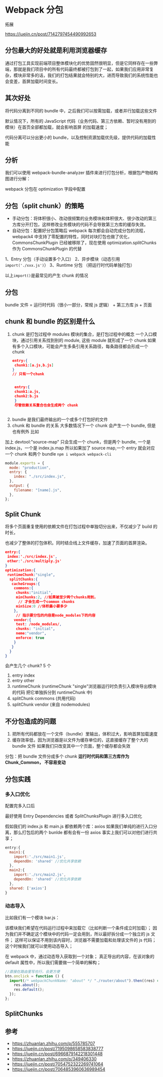 # Webpack 分包

拓展

https://juejin.cn/post/7142797454490992653

## 分包最大的好处就是利用浏览器缓存

通过打包工具实现前端项目整体模块化的优势固然很明显，但是它同样存在一些弊端，那就是我们项目中的所有代码最终都被打包到了一起，如果我们应用非常复杂，模块非常多的话，我们的打包结果就会特别的大，进而导致我们的系统性能也会变差，首屏加载时间变长。

## 其次好处

将代码分离到不同的 bundle 中，之后我们可以按需加载，或者并行加载这些文件

默认情况下，所有的 JavaScript 代码（业务代码、第三方依赖、暂时没有用到的模块）在首页全部都加载，就会影响首屏 的加载速度；

代码分离可以分出更小的 bundle，以及控制资源加载优先级，提供代码的加载性能

## 分析

我们可以使用 webpack-bundle-analyzer 插件来进行打包分析，根据包产物结构图进行分解：

webpack 分包在 optimization 字段中配置

## 分包（split chunk）的策略

- 手动分包：将体积很小、改动很频繁的业务模块和体积很大、很少改动的第三方库分开打包，这样修改业务模块的代码不会导致第三方库的缓存失效。
- 自动分包：配置好分包策略后 webpack 每次都会自动完成分包的流程，webpack4 中支持了零配置的特性，同时对块打包也做了优化，CommonsChunkPlugin 已经被移除了，现在使用 optimization.splitChunks 作为 CommonsChunkPlugin 的代替

1、Entry 分包（手动设置多个入口）
2、异步模块（动态引用 `import('./xxx.js')`）
3、Runtime 分包 （把运行时代码单独打包）

以上`import()`是最常见的产生 chunk 的情况

## 分包

bundle 文件 = 运行时代码（很小一部分，常规 js 逻辑） + 第三方库 js + 页面

## chunk 和 bundle 的区别是什么

1. chunk 是打包过程中 modules 模块的集合，是打包过程中的概念
   一个入口模块，通过引用关系找到别的 module, 这些 module 就形成了一个 chunk
   如果有多个入口模块，可能会产生多条引用关系路径，每条路径都会形成一个 chunk

   ```json
   entry:{
    chunk1:[a.js,b.js]
   }
   // 只有一个chunk


    entry:{
    chunk1:a.js,
    chunk2:b.js
    }
    尽管依赖关系重合也会生成两个 chunk
   ```

```

```

2. bundle 是我们最终输出的一个或多个打包好的文件
3. chunk 和 bundle 的关系
   大多数情况下一个 chunk 会产生一个 bundle, 但是也有例外
   比如

加上
devtool:"source-map"
只会生成一个 chunk，但是两个 bundle, 一个是 index.js，一个是 index.js.map
所以如果加了 source map,一个 entry 就会对应一个 chunk 和两个 bundle
`npm i webpack webpack-cli`

```js title="webpack.config.js"
module.exports = {
  mode: "production",
  entry: {
    index: "./src/index.js",
  },
  output: {
    filename: "[name].js",
  },
};
```

## Split Chunk

将多个页面重复使用的依赖文件在打包过程中单独切分出来，不仅减少了 build 的时长，

也减少了整体的打包体积。同时结合线上文件缓存，加速了页面的首屏渲染。

```json
entry:{
 index:'./src/index.js',
 other:'./src/multiply.js'
}
optimization:{
 runtimeChunk:"single",
  splitChunks:{
   cacheGroups:{
    commons:{
     chunks:"initial",
     minChunks:2, //如果被至少两个chunks用到，
      // 才会生成一个common chunks
     minSize:0 //体积最小要多少
    },
     // 指示要分包的内容是node_modules下的内容
    vendor:{
     test: /node_modules/,
     chunks: "initial",
     neme:"vendor",
     enforce: true
    }
   }
  }
}


```

会产生几个 chunk? 5 个

1. entry index
2. entry other
3. runtimeChunk (runtimeChunk "single"浏览器运行时负责引入模块导出模块的代码
   把它单独拆分到 runtimeChunk 中)
4. splitChunk commons (共用代码)
5. splitChunk vendor (来自 nodemodules)

## 不分包造成的问题

1. 把所有代码都放在一个文件（bundle）里输出，体积过大，影响首屏加载速度
2. 缓存效率低，因为浏览器是以文件为缓存单位的，这直接缓存了整个大的 bundle 文件
   如果我们只改变其中一个页面，整个缓存都会失效

分包：把 bundle 文件分成多个 chunk
**运行时代码和第三方库作为 Chunk_Common， 不容易变动**

## 分包实践

### 多入口优化

配置完多入口后

最好使用 Entry Dependencies 或者 SplitChunksPlugin 进行多入口优化

假如我们的 index.js 和 main.js 都依赖两个库：axios
如果我们单纯的进行入口分离，那么打包后的两个 bunlde 都有会有一份 axios
事实上我们可以对他们进行共享；

```js
entry:{
  main1:{
    import:'./src/main1.js',
    dependOn: 'shared' //优化共享依赖
  },
  main2:{
    import:'./src/main2.js',
    dependOn: 'shared' //优化共享依赖
  },
  shared: ['axios']
}

```

### 动态导入

比如我们有一个模块 bar.js：

该模块我们希望在代码运行过程中来加载它（比如判断一个条件成立时加载）；
因为我们并不确定这个模块中的代码一定会用到，所以最好拆分成一个独立的 js 文件；
这样可以保证不用到该内容时，浏览器不需要加载和处理该文件的 js 代码；
这个时候我们就可以使用动态导入；

在 webpack 中，通过动态导入获取到一个对象；
真正导出的内容，在该对象的 default 属性中，所以我们需要做一个简单的解构；

```js
//直接在路由里写也行，会更方便
btn.onclick = function () {
  import(/* webpackChunkName: "about" */ "./router/about").then((res) => {
    res.about();
    res.default();
  });
};
```

## SplitChunks

## 参考

- https://zhuanlan.zhihu.com/p/555785707
- https://juejin.cn/post/7195098658583838777
- https://juejin.cn/post/6966879142218301448
- https://zhuanlan.zhihu.com/p/349406330
- https://juejin.cn/post/7054752322269741064
- https://juejin.cn/post/7064853960636989454
